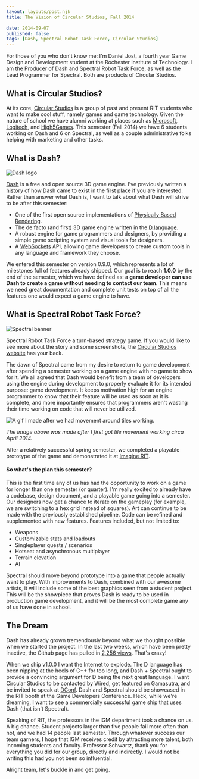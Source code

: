 ```yaml
---
layout: layouts/post.njk
title: The Vision of Circular Studios, Fall 2014

date: 2014-09-07
published: false
tags: [Dash, Spectral Robot Task Force, Circular Studios]
---
```


For those of you who don't know me: I'm Daniel Jost, a fourth year Game Design and Development student at the Rochester Institute of Technology. I am the Producer of Dash and Spectral Robot Task Force, as well as the Lead Programmer for Spectral. Both are products of Circular Studios.

## What is Circular Studios?

At its core, [Circular Studios](http://circularstudios.com/) is a group of past and present RIT students who want to make cool stuff, namely games and game technology. Given the nature of school we have alumni working at places such as [Microsoft](http://microsoft.com), [Logitech](http://www.logitech.com), and [High5Games](http://www.high5games.com/). This semester (Fall 2014) we have 6 students working on Dash and 6 on Spectral, as well as a couple administrative folks helping with marketing and other tasks.

## What is Dash?

![Dash logo](http://res.cloudinary.com/danieljost/image/upload/v1410025161/dash-logo_uhbumk.png)

[Dash](https://github.com/Circular-Studios/Dash) is a free and open source 3D game engine. I've previously written a [history](https://github.com/Circular-Studios/Dash/wiki/Engine-History) of how Dash came to exist in the first place if you are interested. Rather than answer what Dash is, I want to talk about what Dash will strive to be after this semester:

* One of the first open source implementations of [Physically Based Rendering](http://www.marmoset.co/toolbag/learn/pbr-theory).
* The de facto (and first) 3D game engine written in the [D language](http://dlang.org/).
* A robust engine for game programmers and designers, by providing a simple game scripting system and visual tools for designers.
* A [WebSockets](https://en.wikipedia.org/wiki/WebSocket) API, allowing game developers to create custom tools in any language and framework they choose.

We entered this semester on version 0.9.0, which represents a lot of milestones full of features already shipped. Our goal is to reach **1.0.0** by the end of the semester, which we have defined as: **a game developer can use Dash to create a game without needing to contact our team**. This means we need great documentation and complete unit tests on top of all the features one would expect a game engine to have.

## What is Spectral Robot Task Force?

![Spectral banner](http://res.cloudinary.com/danieljost/image/upload/v1410025161/spectral_banner_naky8g.png)

Spectral Robot Task Force a turn-based strategy game. If you would like to see more about the story and some screenshots, the [Circular Studios website](http://circularstudios.com/) has your back.

The dawn of Spectral came from my desire to return to game development after spending a semester working on a game engine with no game to show for it. We all agreed that Dash would benefit from a team of developers using the engine during development to properly evaluate it for its intended purpose: game development. It keeps motivation high for an engine programmer to know that their feature will be used as soon as it is complete, and more importantly ensures that programmers aren't wasting their time working on code that will never be utilized.

![A gif I made after we had movement around tiles working.](http://i.imgur.com/cN8Qp0H.gif)

*The image above was made after I first got tile movement working circa April 2014.*

After a relatively successful spring semester, we completed a playable prototype of the game and demonstrated it at [Imagine RIT](http://www.rit.edu/imagine/planyourday14/exhibit.php?id=114).

#### So what's the plan this semester?

This is the first time any of us has had the opportunity to work on a game for longer than one semester (or quarter). I'm really excited to already have a codebase, design document, and a playable game going into a semester. Our designers now get a chance to iterate on the gameplay (for example, we are switching to a hex grid instead of squares). Art can continue to be made with the previously established pipeline. Code can be refined and supplemented with new features. Features included, but not limited to:

* Weapons
* Customizable stats and loadouts
* Singleplayer quests / scenarios
* Hotseat and asynchronous multiplayer
* Terrain elevation
* AI

Spectral should move beyond prototype into a game that people actually want to play. With improvements to Dash, combined with our awesome artists, it will include some of the best graphics seen from a student project. This will be the showpiece that proves Dash is ready to be used in production game development, and it will be the most complete game any of us have done in school.

## The Dream

Dash has already grown tremendously beyond what we thought possible when we started the project. In the last two weeks, which have been pretty inactive, the Github page has pulled in [2,256 views](https://github.com/Circular-Studios/Dash/graphs/traffic). That's crazy!

When we ship v1.0.0 I want the Internet to explode. The D language has been nipping at the heels of C++ for too long, and Dash + Spectral ought to provide a convincing argument for D being the next great language. I want Circular Studios to be contacted by Wired, get featured on Gamasutra, and be invited to speak at [DConf](http://dconf.org/). Dash and Spectral should be showcased in the RIT booth at the Game Developers Conference. Heck, while we're dreaming, I want to see a commercially successful game ship that uses Dash (that isn't Spectral).

Speaking of RIT, the professors in the IGM department took a chance on us. A big chance. Student projects larger than five people fail more often than not, and we had *14* people last semester. Through whatever success our team garners, I hope that IGM receives credit by attracting more talent, both incoming students and faculty. Professor Schwartz, thank you for everything you did for our group, directly and indirectly. I would not be writing this had you not been so influential.

Alright team, let's buckle in and get going.
